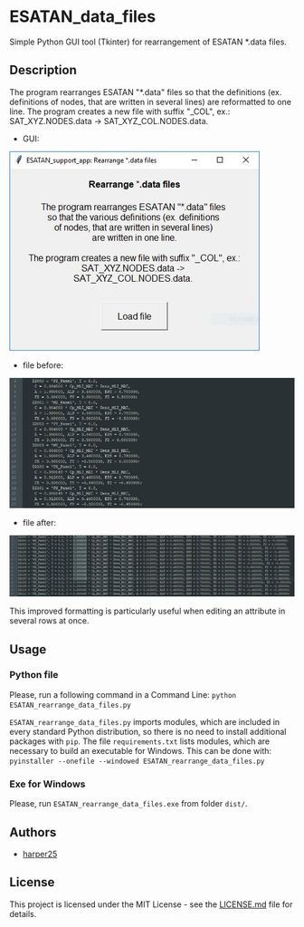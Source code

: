 # ESATAN_data_files

Simple Python GUI tool (Tkinter) for rearrangement of ESATAN *.data files.

## Description
The program rearranges ESATAN "*.data" files so that the definitions (ex. definitions of nodes, that are written in several lines) are reformatted to one line.
The program creates a new file with suffix "_COL", ex.:
SAT_XYZ.NODES.data -> SAT_XYZ_COL.NODES.data.

- GUI: 

![ ](/images/GUI.JPG)

- file before: 

![ ](/images/before.JPG)

- file after:

![ ](/images/after.JPG)

This improved formatting is particularly useful when editing an attribute in several rows at once.

## Usage
### Python file
Please, run a following command in a Command Line:
`python ESATAN_rearrange_data_files.py`

`ESATAN_rearrange_data_files.py` imports modules, which are included in every standard Python distribution, so there is no need to install additional packages with `pip`.
The file `requirements.txt` lists modules, which are necessary to build an executable for Windows. This can be done with:
`pyinstaller --onefile --windowed ESATAN_rearrange_data_files.py`

### Exe for Windows
Please, run `ESATAN_rearrange_data_files.exe` from folder `dist/`.

## Authors

* [harper25](https://github.com/harper25)

## License

This project is licensed under the MIT License - see the [LICENSE.md](LICENSE.md) file for details.

